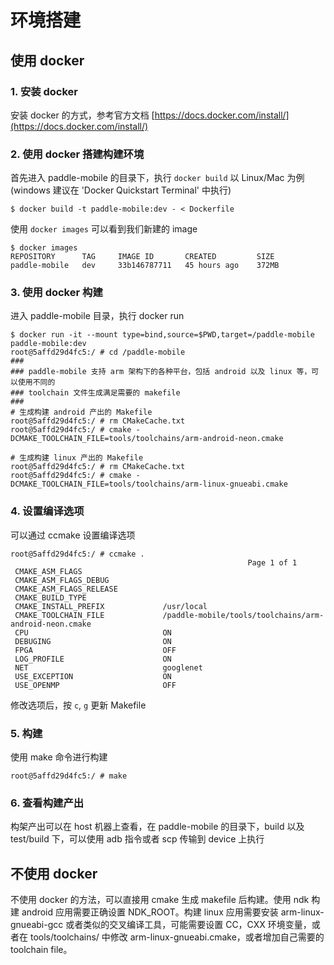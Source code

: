# 环境搭建
## 使用 docker
### 1. 安装 docker
安装 docker 的方式，参考官方文档 [https://docs.docker.com/install/](https://docs.docker.com/install/)
### 2. 使用 docker 搭建构建环境
首先进入 paddle-mobile 的目录下，执行 `docker build`
以 Linux/Mac 为例 (windows 建议在 'Docker Quickstart Terminal' 中执行)
```
$ docker build -t paddle-mobile:dev - < Dockerfile
```
使用 `docker images` 可以看到我们新建的 image
```
$ docker images
REPOSITORY      TAG     IMAGE ID       CREATED         SIZE
paddle-mobile   dev     33b146787711   45 hours ago    372MB
```
### 3. 使用 docker 构建
进入 paddle-mobile 目录，执行 docker run
```
$ docker run -it --mount type=bind,source=$PWD,target=/paddle-mobile paddle-mobile:dev
root@5affd29d4fc5:/ # cd /paddle-mobile
###
### paddle-mobile 支持 arm 架构下的各种平台，包括 android 以及 linux 等，可以使用不同的
### toolchain 文件生成满足需要的 makefile
###
# 生成构建 android 产出的 Makefile
root@5affd29d4fc5:/ # rm CMakeCache.txt
root@5affd29d4fc5:/ # cmake -DCMAKE_TOOLCHAIN_FILE=tools/toolchains/arm-android-neon.cmake

# 生成构建 linux 产出的 Makefile
root@5affd29d4fc5:/ # rm CMakeCache.txt
root@5affd29d4fc5:/ # cmake -DCMAKE_TOOLCHAIN_FILE=tools/toolchains/arm-linux-gnueabi.cmake
```
### 4. 设置编译选项
可以通过 ccmake 设置编译选项
```
root@5affd29d4fc5:/ # ccmake .
                                                     Page 1 of 1
 CMAKE_ASM_FLAGS
 CMAKE_ASM_FLAGS_DEBUG
 CMAKE_ASM_FLAGS_RELEASE
 CMAKE_BUILD_TYPE
 CMAKE_INSTALL_PREFIX             /usr/local
 CMAKE_TOOLCHAIN_FILE             /paddle-mobile/tools/toolchains/arm-android-neon.cmake
 CPU                              ON
 DEBUGING                         ON
 FPGA                             OFF
 LOG_PROFILE                      ON
 NET                              googlenet
 USE_EXCEPTION                    ON
 USE_OPENMP                       OFF
```
修改选项后，按 `c`, `g` 更新 Makefile
### 5. 构建
使用 make 命令进行构建
```
root@5affd29d4fc5:/ # make
```
### 6. 查看构建产出
构架产出可以在 host 机器上查看，在 paddle-mobile 的目录下，build 以及 test/build 下，可以使用 adb 指令或者 scp 传输到 device 上执行

## 不使用 docker
不使用 docker 的方法，可以直接用 cmake 生成 makefile 后构建。使用 ndk 构建 android 应用需要正确设置 NDK_ROOT。构建 linux 应用需要安装 arm-linux-gnueabi-gcc 或者类似的交叉编译工具，可能需要设置 CC，CXX 环境变量，或者在 tools/toolchains/ 中修改 arm-linux-gnueabi.cmake，或者增加自己需要的 toolchain file。
